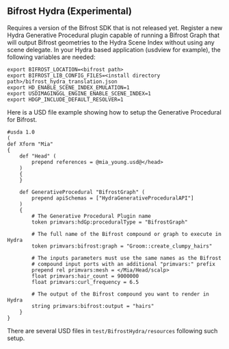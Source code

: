 
## Bifrost Hydra (Experimental)
Requires a version of the Bifrost SDK that is not released yet.
Register a new Hydra Generative Procedural plugin capable of running a Bifrost Graph that will output
Bifrost geometries to the Hydra Scene Index without using any scene delegate.
In your Hydra based application (usdview for example), the following variables are needed:
```
export BIFROST_LOCATION=<bifrost path>
export BIFROST_LIB_CONFIG_FILES=<install directory path>/bifrost_hydra_translation.json
export HD_ENABLE_SCENE_INDEX_EMULATION=1
export USDIMAGINGGL_ENGINE_ENABLE_SCENE_INDEX=1
export HDGP_INCLUDE_DEFAULT_RESOLVER=1
```

Here is a USD file example showing how to setup the Generative Procedural for Bifrost.
```
#usda 1.0
(
def Xform "Mia"
{
    def "Head" (
        prepend references = @mia_young.usd@</head>
    )
    {
    }

    def GenerativeProcedural "BifrostGraph" (
        prepend apiSchemas = ["HydraGenerativeProceduralAPI"]
    )
    {
        # The Generative Procedural Plugin name
        token primvars:hdGp:proceduralType = "BifrostGraph"

        # The full name of the Bifrost compound or graph to execute in Hydra
        token primvars:bifrost:graph = "Groom::create_clumpy_hairs"

        # The inputs parameters must use the same names as the Bifrost
        # compound input ports with an additional "primvars:" prefix
        prepend rel primvars:mesh = </Mia/Head/scalp>
        float primvars:hair_count = 9000000
        float primvars:curl_frequency = 6.5

        # The output of the Bifrost compound you want to render in Hydra
        string primvars:bifrost:output = "hairs"
    }
}
```
There are several USD files in `test/BifrostHydra/resources` following such setup.
